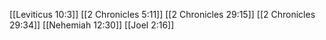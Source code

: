 [[Leviticus 10:3]]
[[2 Chronicles 5:11]]
[[2 Chronicles 29:15]]
[[2 Chronicles 29:34]]
[[Nehemiah 12:30]]
[[Joel 2:16]]
